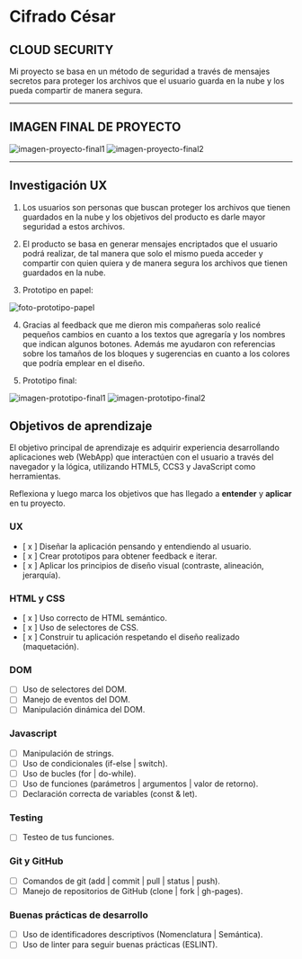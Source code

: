 # Cifrado César

## CLOUD SECURITY

Mi proyecto se basa en un método de seguridad a través de mensajes secretos para proteger los archivos que el usuario guarda en la nube y los pueda compartir de manera segura.

***

## IMAGEN FINAL DE PROYECTO

![imagen-proyecto-final1](https://i.imgur.com/YjbvYUU.png)
![imagen-proyecto-final2](https://i.imgur.com/2ncy9E5.png)

***

## Investigación UX

1. Los usuarios son personas que buscan proteger los archivos que tienen guardados en la nube y los objetivos del producto es darle mayor seguridad a estos archivos.

2. El producto se basa en generar mensajes encriptados que el usuario podrá realizar, de tal manera que solo el mismo pueda acceder y compartir con quien quiera y de manera segura los archivos que tienen guardados en la nube.

3. Prototipo en papel:

![foto-prototipo-papel](https://i.imgur.com/IL862kY.jpg)

4. Gracias al feedback que me dieron mis compañeras solo realicé pequeños cambios en cuanto a los textos que agregaría y los nombres que indican algunos botones. Además me ayudaron con referencias sobre los tamaños de los bloques y sugerencias en cuanto a los colores que podría emplear en el diseño.

5. Prototipo final:

![imagen-prototipo-final1](https://i.imgur.com/iupzuVY.png)
![imagen-prototipo-final2](https://i.imgur.com/VJXhngU.png)

## Objetivos de aprendizaje

El objetivo principal de aprendizaje es adquirir experiencia desarrollando
aplicaciones web (WebApp) que interactúen con el usuario a través del navegador
y la lógica, utilizando HTML5, CCS3 y JavaScript como herramientas.

Reflexiona y luego marca los objetivos que has llegado a **entender** y **aplicar** en tu proyecto.

### UX

- [ x ] Diseñar la aplicación pensando y entendiendo al usuario.
- [ x ] Crear prototipos para obtener feedback e iterar.
- [ x ] Aplicar los principios de diseño visual (contraste, alineación, jerarquía).

### HTML y CSS

- [ x ] Uso correcto de HTML semántico.
- [ x ] Uso de selectores de CSS.
- [ x ] Construir tu aplicación respetando el diseño realizado (maquetación).

### DOM

- [ ] Uso de selectores del DOM.
- [ ] Manejo de eventos del DOM.
- [ ] Manipulación dinámica del DOM.

### Javascript

- [ ] Manipulación de strings.
- [ ] Uso de condicionales (if-else | switch).
- [ ] Uso de bucles (for | do-while).    
- [ ] Uso de funciones (parámetros | argumentos | valor de retorno).
- [ ] Declaración correcta de variables (const & let).

### Testing
- [ ] Testeo de tus funciones.

### Git y GitHub
- [ ] Comandos de git (add | commit | pull | status | push).
- [ ] Manejo de repositorios de GitHub (clone | fork | gh-pages).

### Buenas prácticas de desarrollo
- [ ] Uso de identificadores descriptivos (Nomenclatura | Semántica).
- [ ] Uso de linter para seguir buenas prácticas (ESLINT).